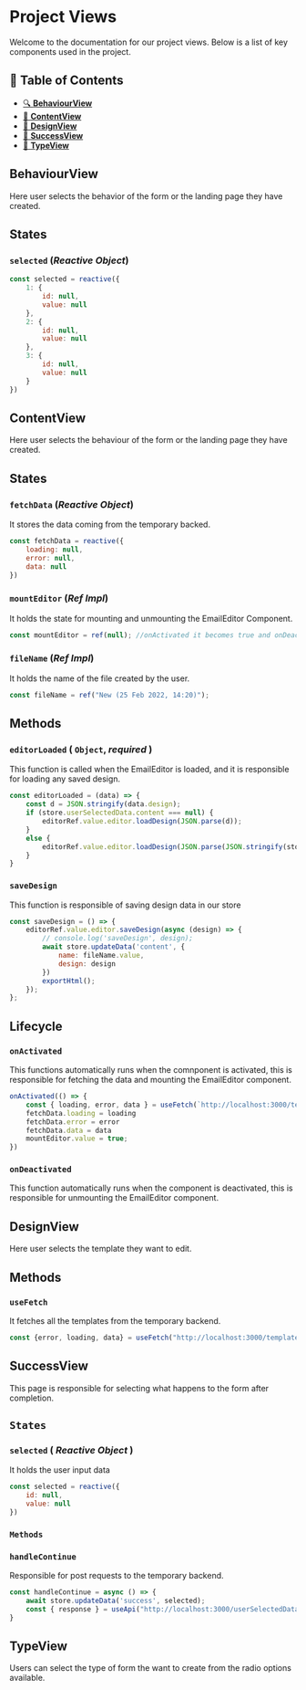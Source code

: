 # Project Views
Welcome to the documentation for our project views. Below is a list of key components used in the project.

## 📖 Table of Contents
- [🔍 **BehaviourView**](#behaviourview)
- [📌 **ContentView**](#contentview)
- [🎨 **DesignView**](#designview)
- [🚀 **SuccessView**](#successview)
- [🔘 **TypeView**](#typeview)

## BehaviourView

Here user selects the behavior of the form or the landing page they have created.

## States

### `selected` (*Reactive Object*)

```javascript
const selected = reactive({
    1: {
        id: null,
        value: null
    },
    2: {
        id: null,
        value: null
    },
    3: {
        id: null,
        value: null
    }
})
```

## ContentView

Here user selects the behaviour of the form or the landing page they have created.

## States

### `fetchData` (*Reactive Object*)

It stores the data coming from the temporary backed.

```javascript
const fetchData = reactive({
    loading: null,
    error: null,
    data: null
})
```

### `mountEditor` (*Ref Impl*)

It holds the state for mounting and unmounting the EmailEditor Component.

```javascript
const mountEditor = ref(null); //onActivated it becomes true and onDeactivated it becomes false
```

### `fileName` (*Ref Impl*)

It holds the name of the file created by the user.
```javascript
const fileName = ref("New (25 Feb 2022, 14:20)");
```

## Methods

### `editorLoaded` ( `Object`, *required* )

This function is called when the EmailEditor is loaded, and it is responsible for loading any saved design.

```javascript
const editorLoaded = (data) => {
    const d = JSON.stringify(data.design);
    if (store.userSelectedData.content === null) {
        editorRef.value.editor.loadDesign(JSON.parse(d));
    }
    else {
        editorRef.value.editor.loadDesign(JSON.parse(JSON.stringify(store.userSelectedData.content.design)))
    }
}
```

### `saveDesign`

This function is responsible of saving design data in our store

```javascript
const saveDesign = () => {
    editorRef.value.editor.saveDesign(async (design) => {
        // console.log('saveDesign', design);
        await store.updateData('content', {
            name: fileName.value,
            design: design
        })
        exportHtml();
    });
};
```

## Lifecycle

### `onActivated`

This functions automatically runs when the comnponent is activated, this is responsible for fetching the data and mounting the EmailEditor component.

```javascript
onActivated(() => {
    const { loading, error, data } = useFetch(`http://localhost:3000/templates/${route.params.id}`)
    fetchData.loading = loading
    fetchData.error = error
    fetchData.data = data
    mountEditor.value = true;
})
```

### `onDeactivated`

This function automatically runs when the component is deactivated, this is responsible for unmounting the EmailEditor component.


## DesignView

Here user selects the template they want to edit.

## Methods

### `useFetch`
It fetches all the templates from the temporary backend.

```javascript
const {error, loading, data} = useFetch("http://localhost:3000/templates");

```

## SuccessView

This page is responsible for selecting what happens to the form after completion.

## `States`

### `selected` ( *Reactive Object* )

It holds the user input data 

```javascript
const selected = reactive({
    id: null,
    value: null
})

```
### `Methods`

### `handleContinue`

Responsible for post requests to the temporary backend.

```javascript
const handleContinue = async () => {
    await store.updateData('success', selected);
    const { response } = useApi("http://localhost:3000/userSelectedData", store.userSelectedData);
}
```

## TypeView

Users can select the type of form the want to create from the radio options available.
